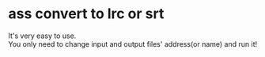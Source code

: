 # ass convert to lrc or srt  
It's very easy to use.  
You only need to change input and output files' address(or name) and run it!  

